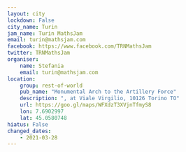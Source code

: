 ```yaml
---
layout: city                                           
lockdown: False
city_name: Turin                                                         
jam_name: Turin MathsJam
email: turin@mathsjam.com
facebook: https://www.facebook.com/TRNMathsJam
twitter: TRNMathsJam
organiser:
    name: Stefania
    email: turin@mathsjam.com
location:
    group: rest-of-world
    pub_name: "Monumental Arch to the Artillery Force"
    description: ", at Viale Virgilio, 10126 Torino TO"
    url: https://goo.gl/maps/WFXdzT3XVjnTfmyS8
    lon: 7.6902997
    lat: 45.0580748
hiatus: False
changed_dates: 
    - 2021-03-28
---
```

